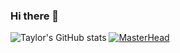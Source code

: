 ### Hi there 👋

<!--
**thart003/thart003** is a ✨ _special_ ✨ repository because its `README.md` (this file) appears on your GitHub profile.

Here are some ideas to get you started:

 🔭 I’m currently working on adding a filter function to sort user posts by zip code
 🌱 I’m currently learning JavaScript and Python
- 👯 I’m looking to collaborate on ...
- 🤔 I’m looking for help with ...
- 💬 Ask me about ...
 📫 How to reach me: thart003@ucr.edu
- 😄 Pronouns: ...
 ⚡ Fun fact: I've written two fictional novels
-->
![Taylor's GitHub stats](https://github-readme-stats.vercel.app/api?username=thart003&theme=kacho_ga&show_icons=true)
[![MasterHead](https://www.dualshockers.com/static/uploads/2022/02/brilliant-stars-charizard-1140x641.jpg)](github.com/thart003)
